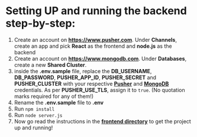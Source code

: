 # Setting UP and running the backend step-by-step:
1. Create an account on **https://www.pusher.com**. Under **Channels**, create an app and pick **React** as the frontend and **node.js** as the backend
2. Create an account on **https://www.mongodb.com**. Under **Databases**, create a new **Shared Cluster**.
3. inside the **.env.sample** file, replace the **DB_USERNAME**, **DB_PASSWORD**, **PUSHER_APP_ID**, **PUSHER_SECRET** and **PUSHER_CLUSTER** with your respective **<a href="https://www.pusher.com">Pusher</a>** and **<a href="https://www.mongodb.com">MongoDB</a>** credentials. As per **PUSHER_USE_TLS**, assign it to `true`. (No quotation marks required for any of them!)
4. Rename the **.env.sample** file to **.env**
5. Run `npm install`
6. Run `node server.js`
7. Now go read the instructions in the **<a href="https://github.com/Antonjal/whatsapp-clone/tree/master/frontend">frontend directory</a>** to get the project up and running!

